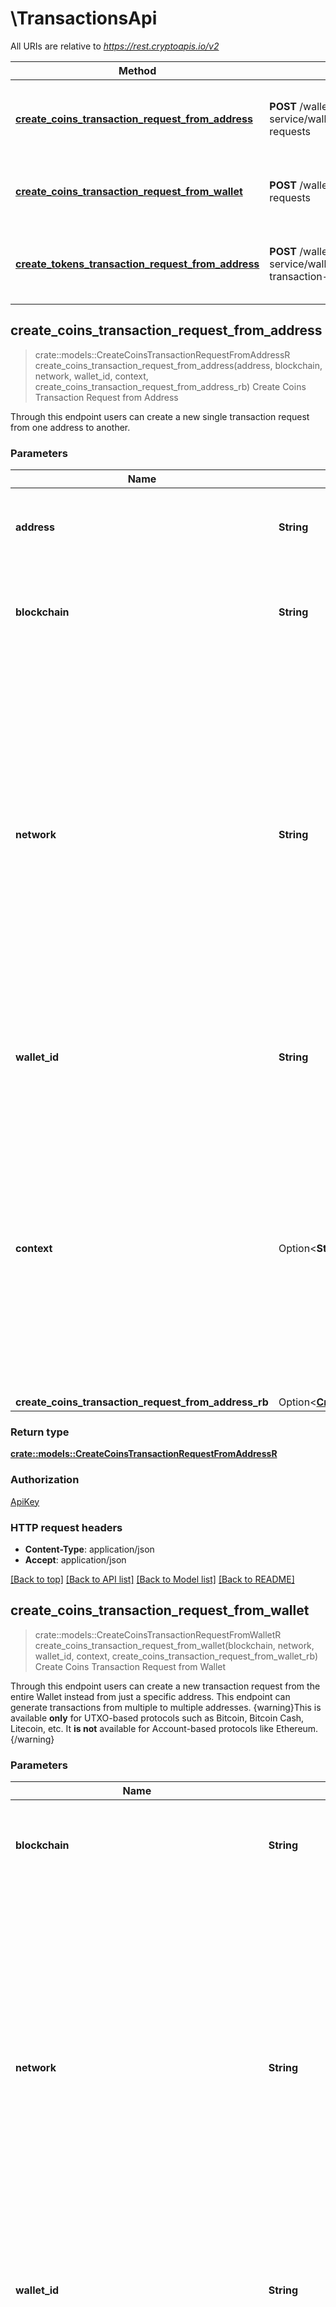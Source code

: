 # \TransactionsApi

All URIs are relative to *https://rest.cryptoapis.io/v2*

Method | HTTP request | Description
------------- | ------------- | -------------
[**create_coins_transaction_request_from_address**](TransactionsApi.md#create_coins_transaction_request_from_address) | **POST** /wallet-as-a-service/wallets/{walletId}/{blockchain}/{network}/addresses/{address}/transaction-requests | Create Coins Transaction Request from Address
[**create_coins_transaction_request_from_wallet**](TransactionsApi.md#create_coins_transaction_request_from_wallet) | **POST** /wallet-as-a-service/wallets/{walletId}/{blockchain}/{network}/transaction-requests | Create Coins Transaction Request from Wallet
[**create_tokens_transaction_request_from_address**](TransactionsApi.md#create_tokens_transaction_request_from_address) | **POST** /wallet-as-a-service/wallets/{walletId}/{blockchain}/{network}/addresses/{senderAddress}/token-transaction-requests | Create Tokens Transaction Request from Address



## create_coins_transaction_request_from_address

> crate::models::CreateCoinsTransactionRequestFromAddressR create_coins_transaction_request_from_address(address, blockchain, network, wallet_id, context, create_coins_transaction_request_from_address_rb)
Create Coins Transaction Request from Address

Through this endpoint users can create a new single transaction request from one address to another.

### Parameters


Name | Type | Description  | Required | Notes
------------- | ------------- | ------------- | ------------- | -------------
**address** | **String** | Defines the specific source address for the transaction. | [required] |
**blockchain** | **String** | Represents the specific blockchain protocol name, e.g. Ethereum, Bitcoin, etc. | [required] |
**network** | **String** | Represents the name of the blockchain network used; blockchain networks are usually identical as technology and software, but they differ in data, e.g. - \"mainnet\" is the live network with actual data while networks like \"testnet\", \"ropsten\", \"rinkeby\" are test networks. | [required] |
**wallet_id** | **String** | Represents the sender's specific and unique Wallet ID of the sender. | [required] |
**context** | Option<**String**> | In batch situations the user can use the context to correlate responses with requests. This property is present regardless of whether the response was successful or returned as an error. `context` is specified by the user. |  |
**create_coins_transaction_request_from_address_rb** | Option<[**CreateCoinsTransactionRequestFromAddressRb**](CreateCoinsTransactionRequestFromAddressRb.md)> |  |  |

### Return type

[**crate::models::CreateCoinsTransactionRequestFromAddressR**](CreateCoinsTransactionRequestFromAddressR.md)

### Authorization

[ApiKey](../README.md#ApiKey)

### HTTP request headers

- **Content-Type**: application/json
- **Accept**: application/json

[[Back to top]](#) [[Back to API list]](../README.md#documentation-for-api-endpoints) [[Back to Model list]](../README.md#documentation-for-models) [[Back to README]](../README.md)


## create_coins_transaction_request_from_wallet

> crate::models::CreateCoinsTransactionRequestFromWalletR create_coins_transaction_request_from_wallet(blockchain, network, wallet_id, context, create_coins_transaction_request_from_wallet_rb)
Create Coins Transaction Request from Wallet

Through this endpoint users can create a new transaction request from the entire Wallet instead from just a specific address. This endpoint can generate transactions from multiple to multiple addresses.    {warning}This is available **only** for UTXO-based protocols such as Bitcoin, Bitcoin Cash, Litecoin, etc. It **is not** available for Account-based protocols like Ethereum.{/warning}

### Parameters


Name | Type | Description  | Required | Notes
------------- | ------------- | ------------- | ------------- | -------------
**blockchain** | **String** | Represents the specific blockchain protocol name, e.g. Ethereum, Bitcoin, etc. | [required] |
**network** | **String** | Represents the name of the blockchain network used; blockchain networks are usually identical as technology and software, but they differ in data, e.g. - \"mainnet\" is the live network with actual data while networks like \"testnet\", \"ropsten\", \"rinkeby\" are test networks. | [required] |
**wallet_id** | **String** | Represents the sender's specific and unique Wallet ID of the sender. | [required] |
**context** | Option<**String**> | In batch situations the user can use the context to correlate responses with requests. This property is present regardless of whether the response was successful or returned as an error. `context` is specified by the user. |  |
**create_coins_transaction_request_from_wallet_rb** | Option<[**CreateCoinsTransactionRequestFromWalletRb**](CreateCoinsTransactionRequestFromWalletRb.md)> |  |  |

### Return type

[**crate::models::CreateCoinsTransactionRequestFromWalletR**](CreateCoinsTransactionRequestFromWalletR.md)

### Authorization

[ApiKey](../README.md#ApiKey)

### HTTP request headers

- **Content-Type**: application/json
- **Accept**: application/json

[[Back to top]](#) [[Back to API list]](../README.md#documentation-for-api-endpoints) [[Back to Model list]](../README.md#documentation-for-models) [[Back to README]](../README.md)


## create_tokens_transaction_request_from_address

> crate::models::CreateTokensTransactionRequestFromAddressR create_tokens_transaction_request_from_address(blockchain, network, sender_address, wallet_id, context, create_tokens_transaction_request_from_address_rb)
Create Tokens Transaction Request from Address

Through this endpoint users can make a single token transaction.    {warning}This applies only to **fungible** tokens, **not** NFTs (non-fungible tokens).{/warning}    {note}To have an operational callback subscription, you need to first verify a domain for the Callback URL. Please see more information on Callbacks [here](https://developers.cryptoapis.io/technical-documentation/general-information/callbacks#callback-url).{/note}    {warning}Crypto APIs will notify the user **only when** the event occurs. There are cases when the specific event doesn't happen at all, or takes a long time to do so. A callback notification **will not** be sent if the event does not or cannot occur, or will take long time to occur.{/warning}

### Parameters


Name | Type | Description  | Required | Notes
------------- | ------------- | ------------- | ------------- | -------------
**blockchain** | **String** | Represents the specific blockchain protocol name, e.g. Ethereum, Bitcoin, etc. | [required] |[default to ethereum]
**network** | **String** | Represents the name of the blockchain network used; blockchain networks are usually identical as technology and software, but they differ in data, e.g. - \"mainnet\" is the live network with actual data while networks like \"testnet\", \"ropsten\", \"rinkeby\" are test networks. | [required] |[default to mainnet]
**sender_address** | **String** | Defines the specific source address for the transaction. | [required] |
**wallet_id** | **String** | Defines the unique ID of the Wallet. | [required] |
**context** | Option<**String**> | In batch situations the user can use the context to correlate responses with requests. This property is present regardless of whether the response was successful or returned as an error. `context` is specified by the user. |  |
**create_tokens_transaction_request_from_address_rb** | Option<[**CreateTokensTransactionRequestFromAddressRb**](CreateTokensTransactionRequestFromAddressRb.md)> |  |  |

### Return type

[**crate::models::CreateTokensTransactionRequestFromAddressR**](CreateTokensTransactionRequestFromAddressR.md)

### Authorization

[ApiKey](../README.md#ApiKey)

### HTTP request headers

- **Content-Type**: application/json
- **Accept**: application/json

[[Back to top]](#) [[Back to API list]](../README.md#documentation-for-api-endpoints) [[Back to Model list]](../README.md#documentation-for-models) [[Back to README]](../README.md)

